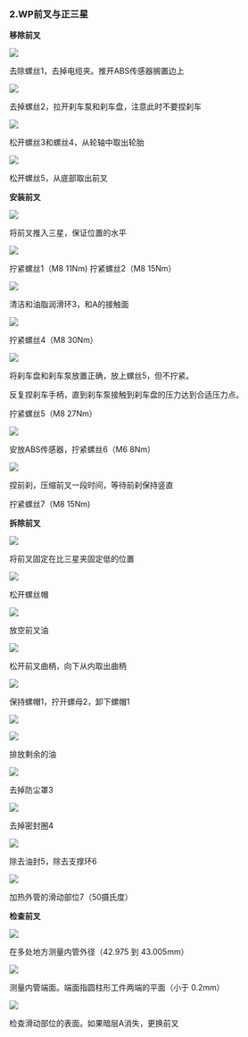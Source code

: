 ### 2.WP前叉与正三星 ###

**移除前叉**

![](assets/1/20180118-3584c21c.png)  

去除螺丝1，去掉电缆夹。推开ABS传感器搁置边上

![](assets/1/20180118-f0675420.png)

去掉螺丝2，拉开刹车泵和刹车盘，注意此时不要捏刹车

![](assets/1/20180118-27c96952.png)  

松开螺丝3和螺丝4，从轮轴中取出轮胎

![](assets/1/20180118-c8c1c57e.png)  

松开螺丝5，从底部取出前叉

**安装前叉**

![](assets/1/20180118-5ef06c37.png)

将前叉推入三星，保证位置的水平

![](assets/1/20180118-780ada44.png)  

拧紧螺丝1（M8 11Nm) 拧紧螺丝2（M8 15Nm）

![](assets/1/20180118-7175bbda.png)  

清洁和油脂润滑环3，和A的接触面

![](assets/1/20180118-ed61cd3d.png)  

拧紧螺丝4（M8 30Nm）

![](assets/1/20180118-3f99fac6.png)  

将刹车盘和刹车泵放置正确，放上螺丝5，但不拧紧。

反复捏刹车手柄，直到刹车泵接触到刹车盘的压力达到合适压力点。

拧紧螺丝5（M8 27Nm）

![](assets/1/20180118-b7c94d78.png)  

安放ABS传感器，拧紧螺丝6（M6 8Nm）

![](assets/1/20180118-48204755.png)  

捏前刹，压缩前叉一段时间，等待前刹保持竖直

拧紧螺丝7（M8 15Nm)

**拆除前叉**

![](assets/1/20180119-fc5532b5.png)  

将前叉固定在比三星夹固定低的位置

![](assets/1/20180119-a1f8f38f.png)  

松开螺丝帽

![](assets/1/20180119-42fb16da.png)  

放空前叉油

![](assets/1/20180119-b2c9ab99.png)  

松开前叉曲柄，向下从内取出曲柄

![](assets/1/20180119-7c882eef.png)  

保持螺帽1，拧开螺母2，卸下螺帽1

![](assets/1/20180119-16ea587f.png)  

![](assets/1/20180119-a30ff247.png)  

排放剩余的油

![](assets/1/20180119-04771930.png)  

去掉防尘罩3

![](assets/1/20180119-588dcd84.png)  

去掉密封圈4

![](assets/1/20180119-d3499b28.png)  

除去油封5，除去支撑环6

![](assets/1/20180119-1a92a900.png)  

加热外管的滑动部位7（50摄氏度）

**检查前叉**

![](assets/1/20180119-28b665d3.png)  

在多处地方测量内管外径（42.975 到 43.005mm）

![](assets/1/20180119-241326c8.png)  

测量内管端面。端面指圆柱形工件两端的平面（小于 0.2mm）

![](assets/1/20180119-06826194.png)  

检查滑动部位的表面。如果暗层A消失，更换前叉
